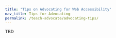 ```yaml
---
title: "Tips on Advocating for Web Accessibility"
nav_title: Tips for Advocating
permalink: /teach-advocate/advocating-tips/
---
```


TBD